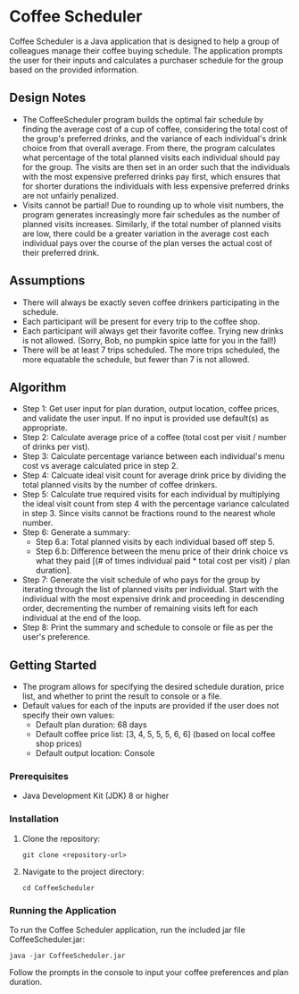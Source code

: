 # Coffee Scheduler

Coffee Scheduler is a Java application that is designed to help a group of colleagues manage their coffee buying schedule. The application prompts the user for their inputs and calculates a purchaser schedule for the group based on the provided information.

## Design Notes

- The CoffeeScheduler program builds the optimal fair schedule by finding the average cost of a cup of coffee, considering the total cost of the group's preferred drinks, and the variance of each individual's drink choice from that overall average. From there, the program calculates what percentage of the total planned visits each individual should pay for the group. The visits are then set in an order such that the individuals with the most expensive preferred drinks pay first, which ensures that for shorter durations the individuals with less expensive preferred drinks are not unfairly penalized.
- Visits cannot be partial! Due to rounding up to whole visit numbers, the program generates increasingly more fair schedules as the number of planned visits increases. Similarly, if the total number of planned visits are low, there could be a greater variation in the average cost each individual pays over the course of the plan verses the actual cost of their preferred drink.

## Assumptions

- There will always be exactly seven coffee drinkers participating in the schedule.
- Each participant will be present for every trip to the coffee shop.
- Each participant will always get their favorite coffee. Trying new drinks is not allowed. (Sorry, Bob, no pumpkin spice latte for you in the fall!)
- There will be at least 7 trips scheduled. The more trips scheduled, the more equatable the schedule, but fewer than 7 is not allowed.

## Algorithm

- Step 1: Get user input for plan duration, output location, coffee prices, and validate the user input. If no input is provided use default(s) as appropriate.
- Step 2: Calculate average price of a coffee (total cost per visit  / number of drinks per vist).
- Step 3: Calculate percentage variance between each individual's menu cost vs average calculated price in step 2.
- Step 4: Calcuate ideal visit count for average drink price by dividing the total planned visits by the number of coffee drinkers.
- Step 5: Calculate true required visits for each individual by multiplying the ideal visit count from step 4 with the percentage variance calculated in step 3. Since visits cannot be fractions round to the nearest whole number.
- Step 6: Generate a summary:
   - Step 6.a: Total planned visits by each individual based off step 5.
   - Step 6.b: Difference between the menu price of their drink choice vs what they paid [(# of times individual paid * total cost per visit) / plan duration].
- Step 7: Generate the visit schedule of who pays for the group by iterating through the list of planned visits per individual. Start with the individual with the most expensive drink and proceeding in descending order, decrementing the number of remaining visits left for each individual at the end of the loop.
- Step 8: Print the summary and schedule to console or file as per the user's preference.


## Getting Started

- The program allows for specifying the desired schedule duration, price list, and whether to print the result to console or a file.
- Default values for each of the inputs are provided if the user does not specify their own values:
   - Default plan duration: 68 days
   - Default coffee price list: [3, 4, 5, 5, 5, 6, 6] (based on local coffee shop prices)
   - Default output location: Console

### Prerequisites

- Java Development Kit (JDK) 8 or higher

### Installation

1. Clone the repository:
   ```
   git clone <repository-url>
   ```

2. Navigate to the project directory:
   ```
   cd CoffeeScheduler
   ```

### Running the Application

To run the Coffee Scheduler application, run the included jar file CoffeeScheduler.jar:
```
java -jar CoffeeScheduler.jar
```

Follow the prompts in the console to input your coffee preferences and plan duration.
